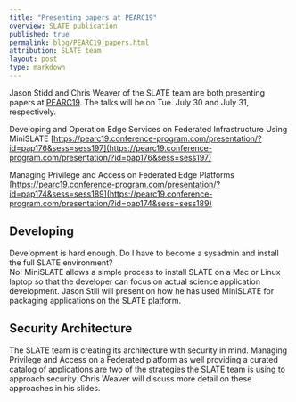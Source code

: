 ```yaml
---
title: "Presenting papers at PEARC19"
overview: SLATE publication
published: true
permalink: blog/PEARC19_papers.html
attribution: SLATE team
layout: post
type: markdown
---
```


Jason Stidd and Chris Weaver of the SLATE team are both presenting papers at [PEARC19](https://www.pearc19.pearc.org/).  The talks will be on Tue. July 30 and July 31, respectively.

Developing and Operation Edge Services on Federated Infrastructure Using MiniSLATE
[https://pearc19.conference-program.com/presentation/?id=pap176&sess=sess197](https://pearc19.conference-program.com/presentation/?id=pap176&sess=sess197)

Managing Privilege and Access on Federated Edge Platforms
[https://pearc19.conference-program.com/presentation/?id=pap174&sess=sess189](https://pearc19.conference-program.com/presentation/?id=pap174&sess=sess189)
<!--end_excerpt-->

## Developing 
Development is hard enough.  Do I have to become a sysadmin and install the full SLATE environment?  
No!  MiniSLATE allows a simple process to install SLATE on a Mac or Linux laptop so that the developer can focus on actual science application development.  Jason Still will present on how he has used MiniSLATE for packaging applications on the SLATE platform.

## Security Architecture
The SLATE team is creating its architecture with security in mind.  Managing Privilege and Access on a Federated platform as well providing a curated catalog of applications are two of the strategies the SLATE team is using to approach security.  Chris Weaver will discuss more detail on these approaches in his slides. 
